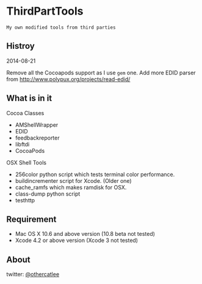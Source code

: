 ThirdPartTools
==============

	My own modified tools from third parties

## Histroy

2014-08-21

Remove all the Cocoapods support as I use `gem` one.
Add more EDID parser from <http://www.polypux.org/projects/read-edid/>

## What is in it

Cocoa Classes

* AMShellWrapper
* EDID
* feedbackreporter
* libftdi
* CocoaPods

OSX Shell Tools

* 256color python script which tests terminal color performance.
* buildincrementer script for Xcode. (Older one)
* cache_ramfs which makes ramdisk for OSX.
* class-dump python script
* testhttp

## Requirement

* Mac OS X 10.6 and above version (10.8 beta not tested)
* Xcode 4.2 or above version (Xcode 3 not tested)

## About

twitter: [@othercatlee](twitter.com/#!/othercatlee)


